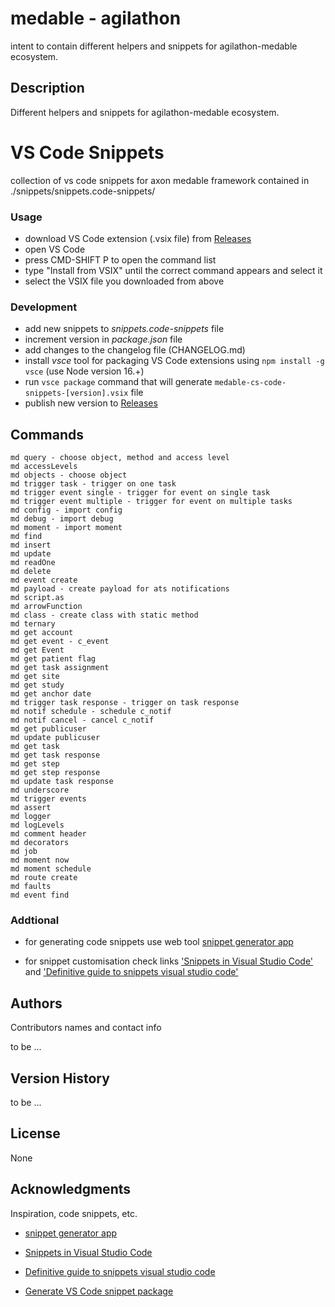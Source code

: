 
# medable - agilathon

  

intent to contain different helpers and snippets for agilathon-medable ecosystem.

  

## Description

  

Different helpers and snippets for agilathon-medable ecosystem.

  
  

# VS Code Snippets

collection of vs code snippets for axon medable framework contained in ./snippets/snippets.code-snippets/

### Usage

- download VS Code extension (.vsix file) from [Releases](https://github.com/agilathonmg74/medable-agilathon/releases)
- open VS Code
- press CMD-SHIFT P to open the command list
- type "Install from VSIX" until the correct command appears and select it
- select the VSIX file you downloaded from above

### Development

- add new snippets to *snippets.code-snippets* file
- increment version in *package.json* file
- add changes to the changelog file (CHANGELOG.md)
- install *vsce* tool for packaging VS Code extensions using `npm install -g vsce` (use Node version 16.+)
- run `vsce package` command that will generate `medable-cs-code-snippets-[version].vsix` file
- publish new version to [Releases](https://github.com/agilathonmg74/medable-agilathon/releases)

## Commands
    md query - choose object, method and access level
    md accessLevels
    md objects - choose object
    md trigger task - trigger on one task
    md trigger event single - trigger for event on single task
    md trigger event multiple - trigger for event on multiple tasks
    md config - import config
    md debug - import debug
    md moment - import moment
    md find 
    md insert
    md update
    md readOne
    md delete
    md event create
    md payload - create payload for ats notifications
    md script.as
    md arrowFunction
    md class - create class with static method
    md ternary
    md get account
    md get event - c_event
    md get Event
    md get patient flag
    md get task assignment
    md get site
    md get study
    md get anchor date
    md trigger task response - trigger on task response
    md notif schedule - schedule c_notif
    md notif cancel - cancel c_notif
    md get publicuser
    md update publicuser
    md get task
    md get task response
    md get step
    md get step response
    md update task response
    md underscore
    md trigger events
    md assert
    md logger
    md logLevels
    md comment header
    md decorators
    md job
    md moment now
    md moment schedule
    md route create
    md faults
    md event find

### Addtional

  

- for generating code snippets use web tool [snippet generator app](https://snippet-generator.app/)

- for snippet customisation check links ['Snippets in Visual Studio Code'](https://code.visualstudio.com/docs/editor/userdefinedsnippets) and ['Definitive guide to snippets visual studio code'](https://www.freecodecamp.org/news/definitive-guide-to-snippets-visual-studio-code/)

  
  

## Authors

  

Contributors names and contact info

  

to be ...

  

## Version History

  

to be ...

  

## License

  

None

## Acknowledgments

  

Inspiration, code snippets, etc.

* [snippet generator app](https://snippet-generator.app/)

* [Snippets in Visual Studio Code](https://code.visualstudio.com/docs/editor/userdefinedsnippets)

* [Definitive guide to snippets visual studio code](https://www.freecodecamp.org/news/definitive-guide-to-snippets-visual-studio-code)

* [Generate VS Code snippet package](https://medium.com/@makhmud.islamov/publish-your-vs-code-snippet-extension-in-4-steps-2ed7cc4fccc3)